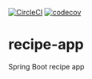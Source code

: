 [![CircleCI](https://circleci.com/gh/Thanthu/recipe-app/tree/main.svg?style=svg)](https://circleci.com/gh/Thanthu/recipe-app/tree/main)
[![codecov](https://codecov.io/gh/Thanthu/recipe-app/branch/main/graph/badge.svg?token=S8UJ43U5ME)](https://codecov.io/gh/Thanthu/recipe-app)
# recipe-app
Spring Boot recipe app
